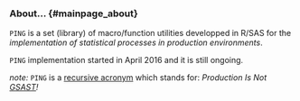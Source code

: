### About... {#mainpage_about}

`PING` is a set (library) of macro/function utilities developped in R/SAS for the *implementation of statistical 
processes in production environments*.

`PING` implementation started in April 2016 and it is still ongoing.

_note:_ `PING` is a [recursive acronym](https://en.wikipedia.org/wiki/Recursive_acronym) which stands for: 
_Production Is Not [GSAST](file:///s-isis.eurostat.cec/0eusilc/library/gsast/GSAST-USR-EHIS2-UserGuide-v0_03.docx)!_
